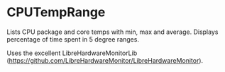 # CPUTempRange

Lists CPU package and core temps with min, max and average. Displays percentage of time spent in 5 degree ranges.

Uses the excellent LibreHardwareMonitorLib (https://github.com/LibreHardwareMonitor/LibreHardwareMonitor). 
